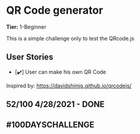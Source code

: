 # QR Code generator

**Tier:** 1-Beginner

This is a simple challenge only to test the QRcode.js

## User Stories

-   [✔️] User can make his own QR Code

Inspired by: https://davidshimjs.github.io/qrcodejs/

## 52/100 4/28/2021 - DONE

## #100DAYSCHALLENGE

